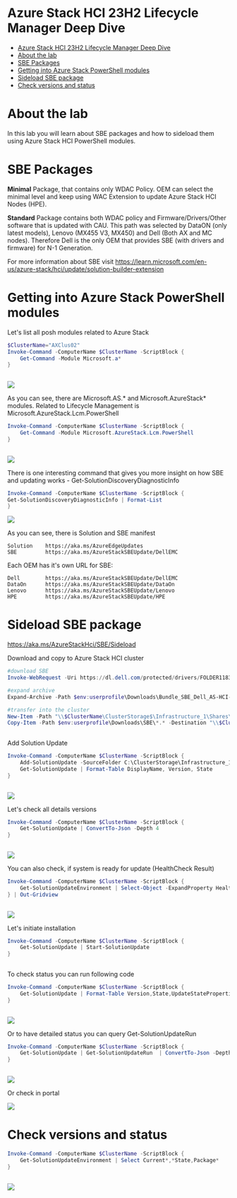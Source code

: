# Azure Stack HCI 23H2 Lifecycle Manager Deep Dive

<!-- TOC -->

- [Azure Stack HCI 23H2 Lifecycle Manager Deep Dive](#azure-stack-hci-23h2-lifecycle-manager-deep-dive)
- [About the lab](#about-the-lab)
- [SBE Packages](#sbe-packages)
- [Getting into Azure Stack PowerShell modules](#getting-into-azure-stack-powershell-modules)
- [Sideload SBE package](#sideload-sbe-package)
- [Check versions and status](#check-versions-and-status)

<!-- /TOC -->

# About the lab

In this lab you will learn about SBE packages and how to sideload them using Azure Stack HCI PowerShell modules.

# SBE Packages

**Minimal**
    Package, that contains only WDAC Policy. OEM can select the minimal level and keep using WAC Extension to update Azure Stack HCI Nodes (HPE).

**Standard**
    Package contains both WDAC policy and Firmware/Drivers/Other software that is updated with CAU.
    This path was selected by DataON (only latest models), Lenovo (MX455 V3, MX450) and Dell (Both AX and MC nodes). Therefore Dell is the only OEM that provides SBE (with drivers and firmware) for N-1 Generation.

For more information about SBE visit https://learn.microsoft.com/en-us/azure-stack/hci/update/solution-builder-extension

# Getting into Azure Stack PowerShell modules

Let's list all posh modules related to Azure Stack

```PowerShell
$ClusterName="AXClus02"
Invoke-Command -ComputerName $ClusterName -ScriptBlock {
    Get-Command -Module Microsoft.a*
}
 
```

![](./media/powershell01.png)

As you can see, there are Microsoft.AS.* and Microsoft.AzureStack* modules. Related to Lifecycle Management is Microsoft.AzureStack.Lcm.PowerShell

```PowerShell
Invoke-Command -ComputerName $ClusterName -ScriptBlock {
    Get-Command -Module Microsoft.AzureStack.Lcm.PowerShell
}
 
```

![](./media/powershell02.png)

There is one interesting command that gives you more insight on how SBE and updating works - Get-SolutionDiscoveryDiagnosticInfo

```PowerShell
Invoke-Command -ComputerName $ClusterName -ScriptBlock {
Get-SolutionDiscoveryDiagnosticInfo | Format-List
}

```

![](./media/powershell03.png)

As you can see, there is Solution and SBE manifest

    Solution    https://aka.ms/AzureEdgeUpdates
    SBE         https://aka.ms/AzureStackSBEUpdate/DellEMC

Each OEM has it's own URL for SBE:
    
    Dell        https://aka.ms/AzureStackSBEUpdate/DellEMC
    DataOn      https://aka.ms/AzureStackSBEUpdate/DataOn
    Lenovo      https://aka.ms/AzureStackSBEUpdate/Lenovo
    HPE         https://aka.ms/AzureStackSBEUpdate/HPE

# Sideload SBE package

https://aka.ms/AzureStackHci/SBE/Sideload


Download and copy to Azure Stack HCI cluster

```PowerShell
#download SBE
Invoke-WebRequest -Uri https://dl.dell.com/protected/drivers/FOLDER11833185M/1/Bundle_SBE_Dell_AS-HCI-AX_4.1.2406.3001.zip -OutFile $env:userprofile\Downloads\Bundle_SBE_Dell_AS-HCI-AX_4.1.2406.3001.zip -UserAgent "DellGEOS"

#expand archive
Expand-Archive -Path $env:userprofile\Downloads\Bundle_SBE_Dell_AS-HCI-AX_4.1.2406.3001.zip -DestinationPath $env:userprofile\Downloads\SBE

#transfer into the cluster
New-Item -Path "\\$ClusterName\ClusterStorage$\Infrastructure_1\Shares\SU1_Infrastructure_1" -Name sideload -ItemType Directory -ErrorAction Ignore
Copy-Item -Path $env:userprofile\Downloads\SBE\*.* -Destination "\\$ClusterName\ClusterStorage$\Infrastructure_1\Shares\SU1_Infrastructure_1\sideload"
 
```

Add Solution Update

```PowerShell
Invoke-Command -ComputerName $ClusterName -ScriptBlock {
    Add-SolutionUpdate -SourceFolder C:\ClusterStorage\Infrastructure_1\Shares\SU1_Infrastructure_1\sideload
    Get-SolutionUpdate | Format-Table DisplayName, Version, State 
}
 
```

![](./media/powershell04.png)


Let's check all details versions

```PowerShell
Invoke-Command -ComputerName $ClusterName -ScriptBlock {
    Get-SolutionUpdate | ConvertTo-Json -Depth 4
}
 
```

![](./media/powershell05.png)

You can also check, if system is ready for update (HealthCheck Result)


```PowerShell
Invoke-Command -ComputerName $ClusterName -ScriptBlock {
    Get-SolutionUpdateEnvironment | Select-Object -ExpandProperty HealthCheckResult
} | Out-Gridview
 
```


![](./media/powershell07.png)


Let's initiate installation

```PowerShell
Invoke-Command -ComputerName $ClusterName -ScriptBlock {
    Get-SolutionUpdate | Start-SolutionUpdate
}
 
```

To check status you can run following code


```PowerShell
Invoke-Command -ComputerName $ClusterName -ScriptBlock {
    Get-SolutionUpdate | Format-Table Version,State,UpdateStateProperties,HealthState
}
 
```

![](./media/powershell06.png)

Or to have detailed status you can query Get-SolutionUpdateRun

```PowerShell
Invoke-Command -ComputerName $ClusterName -ScriptBlock {
    Get-SolutionUpdate | Get-SolutionUpdateRun  | ConvertTo-Json -Depth 8
}
 
```

![](./media/powershell08.png)

Or check in portal

![](./media/edge01.png)

# Check versions and status


```PowerShell
Invoke-Command -ComputerName $ClusterName -ScriptBlock {
    Get-SolutionUpdateEnvironment | Select Current*,*State,Package*
}
 
```


![](./media/powershell09.png)